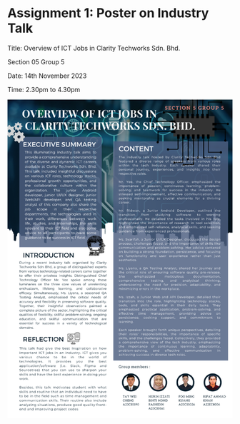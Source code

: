 # Assignment 1: Poster on Industry Talk

Title: 	Overview of ICT Jobs in Clarity Techworks Sdn. Bhd.

Section 05 Group 5

Date: 14th November 2023

Time: 2.30pm to 4.30pm

![alt text](https://github.com/WCheng0820/TIS-e-portfolio/blob/main/Assignment%201/TIS%20Industry%20Talk%20Poster.png)
